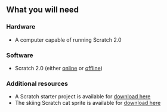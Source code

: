 ## What you will need

### Hardware

+ A computer capable of running Scratch 2.0

### Software

+ Scratch 2.0 (either [online](http://rpf.io/scratchon) or [offline](http://rpf.io/scratchoff))

### Additional resources

+ A Scratch starter project is available for [download here](resources/scratch_goes_skiing_starter.sb2)
+ The skiing Scratch cat sprite is available for [download here](resources/skiing_cat.sprite2)

